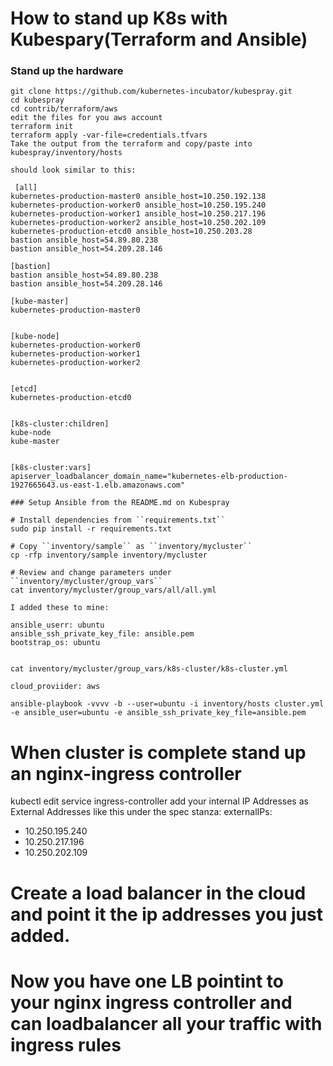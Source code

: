 # How to stand up K8s with Kubespary(Terraform and Ansible)

### Stand up the hardware
```
git clone https://github.com/kubernetes-incubator/kubespray.git
cd kubespray
cd contrib/terraform/aws
edit the files for you aws account
terraform init
terraform apply -var-file=credentials.tfvars
Take the output from the terraform and copy/paste into kubespray/inventory/hosts

should look similar to this:

 [all]
kubernetes-production-master0 ansible_host=10.250.192.138
kubernetes-production-worker0 ansible_host=10.250.195.240
kubernetes-production-worker1 ansible_host=10.250.217.196
kubernetes-production-worker2 ansible_host=10.250.202.109
kubernetes-production-etcd0 ansible_host=10.250.203.28
bastion ansible_host=54.89.80.238
bastion ansible_host=54.209.28.146

[bastion]
bastion ansible_host=54.89.80.238
bastion ansible_host=54.209.28.146

[kube-master]
kubernetes-production-master0


[kube-node]
kubernetes-production-worker0
kubernetes-production-worker1
kubernetes-production-worker2


[etcd]
kubernetes-production-etcd0


[k8s-cluster:children]
kube-node
kube-master


[k8s-cluster:vars]
apiserver_loadbalancer_domain_name="kubernetes-elb-production-1927665643.us-east-1.elb.amazonaws.com"

```
```
### Setup Ansible from the README.md on Kubespray

# Install dependencies from ``requirements.txt``
sudo pip install -r requirements.txt

# Copy ``inventory/sample`` as ``inventory/mycluster``
cp -rfp inventory/sample inventory/mycluster

# Review and change parameters under ``inventory/mycluster/group_vars``
cat inventory/mycluster/group_vars/all/all.yml

I added these to mine:

ansible_userr: ubuntu 
ansible_ssh_private_key_file: ansible.pem
bootstrap_os: ubuntu


cat inventory/mycluster/group_vars/k8s-cluster/k8s-cluster.yml

cloud_proviider: aws
```
```
ansible-playbook -vvvv -b --user=ubuntu -i inventory/hosts cluster.yml -e ansible_user=ubuntu -e ansible_ssh_private_key_file=ansible.pem
```

# When cluster is complete stand up an nginx-ingress controller

kubectl edit service ingress-controller
add your internal IP Addresses as External Addresses like this under the spec stanza:
externalIPs:
  - 10.250.195.240
  - 10.250.217.196
  - 10.250.202.109
  
  # Create a load balancer in the cloud and point it the ip addresses you just added.
  
  
  # Now you have one LB pointint to your nginx ingress controller and can loadbalancer all your traffic with ingress rules
